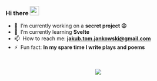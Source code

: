 ### Hi there <a href="https://www.gautamkrishnar.com/"><img src="https://media.giphy.com/media/hvRJCLFzcasrR4ia7z/giphy.gif" width="25px"></a>

- 🔭 &nbsp;I’m currently working on a **secret project :wink:**
- 🌱 &nbsp;I’m currently learning **Svelte**
- 📫 &nbsp;How to reach me: **jakub.tom.jankowski@gmail.com**
- ⚡ &nbsp;Fun fact: **In my spare time I write plays and poems**

<br>

<p align="center">
    <picture>
        <source media="(prefers-color-scheme: dark)" srcset="https://github-readme-streak-stats.herokuapp.com?user=TheMankel&theme=highcontrast&date_format=j%20M%5B%20Y%5D&background=FFFFFF00&ring=FFC83D&fire=FFC83D&currStreakLabel=FFC83D" />
        <img src="https://github-readme-streak-stats.herokuapp.com?user=TheMankel&date_format=j%20M%5B%20Y%5D&ring=FFC83D&fire=FFC83D&currStreakLabel=FFC83D" />
    </picture>
</p>

<!---
[![GitHub Streak](https://github-readme-streak-stats.herokuapp.com?user=TheMankel&theme=highcontrast&date_format=j%20M%5B%20Y%5D&background=FFFFFF00&ring=FFC83D&fire=FFC83D&currStreakLabel=FFC83D)](https://git.io/streak-stats)

[![GitHub Streak](https://github-readme-streak-stats.herokuapp.com?user=TheMankel&date_format=j%20M%5B%20Y%5D&ring=FFC83D&fire=FFC83D&currStreakLabel=FFC83D)](https://git.io/streak-stats)

<p align="center">
    <picture>
        <source media="(prefers-color-scheme: dark)" srcset="https://github-readme-streak-stats.herokuapp.com?user=TheMankel&theme=highcontrast&date_format=j%20M%5B%20Y%5D&background=FFFFFF00" />
        <img src="https://github-readme-streak-stats.herokuapp.com?user=TheMankel&date_format=j%20M%5B%20Y%5D&background=FFFFFF" />
    </picture>
</p>
-->
